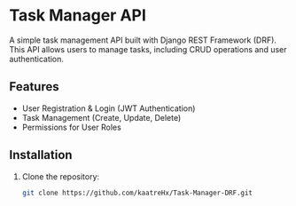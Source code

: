 # Task Manager API

A simple task management API built with Django REST Framework (DRF). This API allows users to manage tasks, including CRUD operations and user authentication.

## Features

- User Registration & Login (JWT Authentication)
- Task Management (Create, Update, Delete)
- Permissions for User Roles

## Installation

1. Clone the repository:
   ```bash
   git clone https://github.com/kaatreHx/Task-Manager-DRF.git